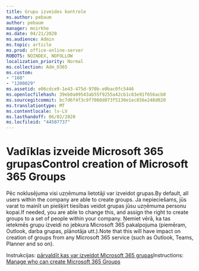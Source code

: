 ```yaml
---
title: Grupu izveides kontrole
ms.author: pebaum
author: pebaum
manager: mnirkhe
ms.date: 04/21/2020
ms.audience: Admin
ms.topic: article
ms.prod: office-online-server
ROBOTS: NOINDEX, NOFOLLOW
localization_priority: Normal
ms.collection: Adm_O365
ms.custom:
- "168"
- "1200029"
ms.assetid: e06cdce9-1e43-475d-970b-e0bac0fc5446
ms.openlocfilehash: 39eb0a09543ab55f9255a42cb1c83e91f656acb0
ms.sourcegitcommit: bc7d6f4f3c9f7060d073f5130e1ec856e248d020
ms.translationtype: MT
ms.contentlocale: lv-LV
ms.lasthandoff: 06/02/2020
ms.locfileid: "44507737"
---
```

# <a name="control-creation-of-microsoft-365-groups"></a><span data-ttu-id="8a6d3-102">Vadīklas izveide Microsoft 365 grupas</span><span class="sxs-lookup"><span data-stu-id="8a6d3-102">Control creation of Microsoft 365 Groups</span></span>

<span data-ttu-id="8a6d3-103">Pēc noklusējuma visi uzņēmuma lietotāji var izveidot grupas.</span><span class="sxs-lookup"><span data-stu-id="8a6d3-103">By default, all users within the company are able to create groups.</span></span> <span data-ttu-id="8a6d3-104">Ja nepieciešams, jūs varat to mainīt un piešķirt tiesības veidot grupas jūsu uzņēmuma personu kopai.</span><span class="sxs-lookup"><span data-stu-id="8a6d3-104">If needed, you are able to change this, and assign the right to create groups to a set of people within your company.</span></span> <span data-ttu-id="8a6d3-105">Ņemiet vērā, ka tas ietekmēs grupu izveidi no jebkura Microsoft 365 pakalpojuma (piemēram, Outlook, darba grupas, plānotāja utt.).</span><span class="sxs-lookup"><span data-stu-id="8a6d3-105">Note that this will have impact on creation of groups from any Microsoft 365 service (such as Outlook, Teams, Planner and so on).</span></span>
  
<span data-ttu-id="8a6d3-106">Instrukcijas: [pārvaldīt kas var izveidot Microsoft 365 grupas](https://docs.microsoft.com/microsoft-365/admin/create-groups/manage-creation-of-groups)</span><span class="sxs-lookup"><span data-stu-id="8a6d3-106">Instructions: [Manage who can create Microsoft 365 Groups](https://docs.microsoft.com/microsoft-365/admin/create-groups/manage-creation-of-groups)</span></span>
